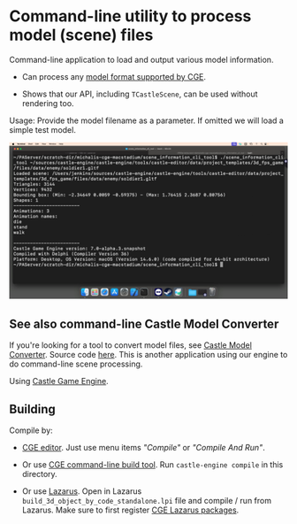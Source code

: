 # Command-line utility to process model (scene) files

Command-line application to load and output various model information.

- Can process any [model format supported by CGE](https://castle-engine.io/creating_data_model_formats.php).

- Shows that our API, including `TCastleScene`, can be used without rendering too.

Usage: Provide the model filename as a parameter. If omitted we will load a simple test model.

![Screenshot](screenshot.png)

## See also command-line Castle Model Converter

If you're looking for a tool to convert model files, see [Castle Model Converter](https://castle-engine.io/castle-model-converter). Source code [here](https://github.com/castle-engine/castle-model-viewer/blob/master/castle_model_converter.dpr). This is another application using our engine to do command-line scene processing.

Using [Castle Game Engine](https://castle-engine.io/).

## Building

Compile by:

- [CGE editor](https://castle-engine.io/editor). Just use menu items _"Compile"_ or _"Compile And Run"_.

- Or use [CGE command-line build tool](https://castle-engine.io/build_tool). Run `castle-engine compile` in this directory.

- Or use [Lazarus](https://www.lazarus-ide.org/). Open in Lazarus `build_3d_object_by_code_standalone.lpi` file and compile / run from Lazarus. Make sure to first register [CGE Lazarus packages](https://castle-engine.io/lazarus).
